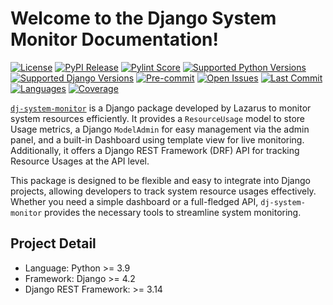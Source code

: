 # Welcome to the Django System Monitor Documentation!
[![License](https://img.shields.io/github/license/lazarus-org/dj-system-monitor)](https://github.com/lazarus-org/dj-system-monitor/blob/main/LICENSE)
[![PyPI Release](https://img.shields.io/pypi/v/dj-system-monitor)](https://pypi.org/project/dj-system-monitor/)
[![Pylint Score](https://img.shields.io/badge/pylint-10/10-brightgreen?logo=python&logoColor=blue)](https://www.pylint.org/)
[![Supported Python Versions](https://img.shields.io/pypi/pyversions/dj-system-monitor)](https://pypi.org/project/dj-system-monitor/)
[![Supported Django Versions](https://img.shields.io/pypi/djversions/dj-system-monitor)](https://pypi.org/project/dj-system-monitor/)
[![Pre-commit](https://img.shields.io/badge/pre--commit-enabled-brightgreen?logo=pre-commit&logoColor=yellow)](https://github.com/pre-commit/pre-commit)
[![Open Issues](https://img.shields.io/github/issues/lazarus-org/dj-system-monitor)](https://github.com/lazarus-org/dj-system-monitor/issues)
[![Last Commit](https://img.shields.io/github/last-commit/lazarus-org/dj-system-monitor)](https://github.com/lazarus-org/dj-system-monitor/commits/main)
[![Languages](https://img.shields.io/github/languages/top/lazarus-org/dj-system-monitor)](https://github.com/lazarus-org/dj-system-monitor)
[![Coverage](https://codecov.io/gh/lazarus-org/dj-system-monitor/branch/main/graph/badge.svg)](https://codecov.io/gh/lazarus-org/dj-system-monitor)

[`dj-system-monitor`](https://github.com/lazarus-org/dj-system-monitor/) is a Django package developed by Lazarus to monitor system resources efficiently. It provides a `ResourceUsage` model to store Usage metrics, a Django `ModelAdmin` for easy management via the admin panel, and a built-in Dashboard using template view for live monitoring. Additionally, it offers a Django REST Framework (DRF) API for tracking Resource Usages at the API level.

This package is designed to be flexible and easy to integrate into Django projects, allowing developers to track system resource usages effectively. Whether you need a simple dashboard or a full-fledged API, `dj-system-monitor` provides the necessary tools to streamline system monitoring.



## Project Detail

- Language: Python >= 3.9
- Framework: Django >= 4.2
- Django REST Framework: >= 3.14
